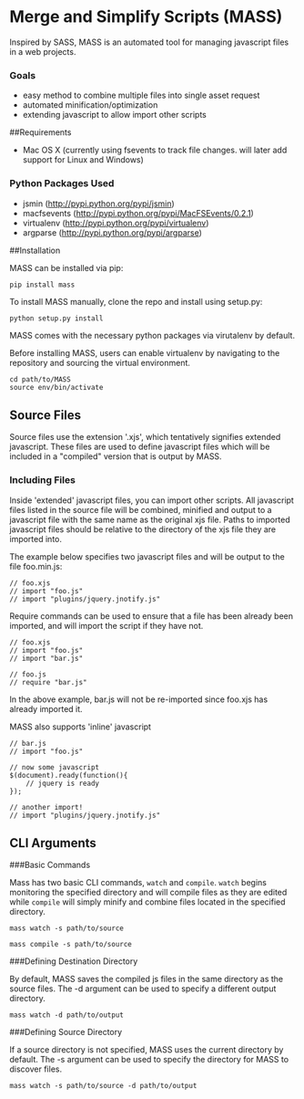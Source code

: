 Merge and Simplify Scripts (MASS)
===============================

Inspired by SASS, MASS is an automated tool for managing javascript files in a
web projects.

### Goals

* easy method to combine multiple files into single asset request
* automated minification/optimization
* extending javascript to allow import other scripts

##Requirements

* Mac OS X (currently using fsevents to track file changes.  will later add support for Linux and Windows)

### Python Packages Used
* jsmin (http://pypi.python.org/pypi/jsmin)
* macfsevents (http://pypi.python.org/pypi/MacFSEvents/0.2.1)
* virtualenv (http://pypi.python.org/pypi/virtualenv)
* argparse (http://pypi.python.org/pypi/argparse)

##Installation

MASS can be installed via pip:

    pip install mass

To install MASS manually, clone the repo and install using setup.py:

    python setup.py install

MASS comes with the necessary python packages via virutalenv by default.

Before installing MASS, users can enable virtualenv by navigating to the
repository and sourcing the virtual environment.  

    cd path/to/MASS
    source env/bin/activate

## Source Files

Source files use the extension '.xjs', which tentatively signifies extended
javascript.  These files are used to define javascript files which will be
included in a "compiled" version that is output by MASS. 

### Including Files

Inside 'extended' javascript files, you can import other scripts.  All
javascript files listed in the source file will be combined, minified and
output to a javascript file with the same name as the original xjs file. Paths
to imported javascript files should be relative to the directory of the xjs
file they are imported into.

The example below specifies two javascript files and will be output to the file
foo.min.js:

    // foo.xjs
    // import "foo.js"
    // import "plugins/jquery.jnotify.js"

Require commands can be used to ensure that a file has been already been
imported, and will import the script if they have not.  

    // foo.xjs
    // import "foo.js"
    // import "bar.js"

    // foo.js
    // require "bar.js" 

In the above example, bar.js will not be re-imported since foo.xjs has already
imported it.

MASS also supports 'inline' javascript

    // bar.js
    // import "foo.js"

    // now some javascript 
    $(document).ready(function(){
        // jquery is ready
    });

    // another import!
    // import "plugins/jquery.jnotify.js"

## CLI Arguments

###Basic Commands

Mass has two basic CLI commands, `watch` and `compile`.  `watch` begins
monitoring the specified directory and will compile files as they are edited
while `compile` will simply minify and combine files located in the specified
directory.

    mass watch -s path/to/source

    mass compile -s path/to/source

###Defining Destination Directory

By default, MASS saves the compiled js files in the same directory as the
source files.  The -d argument can be used to specify a different output
directory.
    
    mass watch -d path/to/output

###Defining Source Directory

If a source directory is not specified, MASS uses the current directory by
default.  The -s argument can be used to specify the directory for MASS to
discover files.

    mass watch -s path/to/source -d path/to/output
